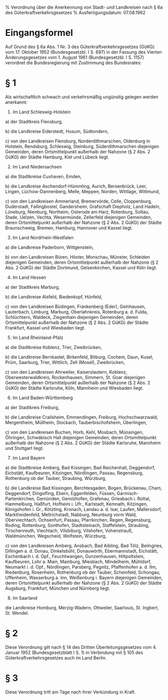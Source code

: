 % Verordnung über die Anerkennung von Stadt- und Landkreisen nach § 6a des Güterkraftverkehrsgesetzes
% Ausfertigungsdatum: 07.08.1962
 
# Eingangsformel

Auf Grund des § 6a Abs. 1 Nr. 3 des Güterkraftverkehrsgesetzes (GüKG) vom 17. Oktober 1952 (Bundesgesetzbl. I S. 697) in der Fassung des Vierten Änderungsgesetzes vom 1. August 1961 (Bundesgesetzbl. I S. 1157) verordnet die Bundesregierung mit Zustimmung des Bundesrates:

# § 1

Als wirtschaftlich schwach und verkehrsmäßig ungünstig gelegen werden anerkannt:

1. Im Land Schleswig-Holstein

a) der Stadtkreis Flensburg,

b) die Landkreise Eiderstedt, Husum, Südtondern,

c) von den Landkreisen Flensburg, Norderdithmarschen, Oldenburg in Holstein, Rendsburg, Schleswig, Steinburg, Süderdithmarschen diejenigen Gemeinden, deren Ortsmittelpunkt außerhalb der Nahzone (§ 2 Abs. 2 GüKG) der Städte Hamburg, Kiel und Lübeck liegt.

2. Im Land Niedersachsen

a) die Stadtkreise Cuxhaven, Emden,

b) die Landkreise Aschendorf-Hümmling, Aurich, Bersenbrück, Leer, Lingen, Lüchow-Dannenberg, Melle, Meppen, Norden, Wittlage, Wittmund,

c) von den Landkreisen Ammerland, Bremervörde, Celle, Cloppenburg, Duderstadt, Fallingbostel, Gandersheim, Grafschaft Diepholz, Land Hadeln, Lüneburg, Nienburg, Northeim, Osterode am Harz, Rotenburg, Soltau, Stade, Uelzen, Vechta, Wesermünde, Zellerfeld diejenigen Gemeinden, deren Ortsmittelpunkt außerhalb der Nahzone (§ 2 Abs. 2 GüKG) der Städte Braunschweig, Bremen, Hamburg, Hannover und Kassel liegt.

3. Im Land Nordrhein-Westfalen

a) die Landkreise Paderborn, Wittgenstein,

b) von den Landkreisen Büren, Höxter, Monschau, Münster, Schleiden diejenigen Gemeinden, deren Ortsmittelpunkt außerhalb der Nahzone (§ 2 Abs. 2 GüKG) der Städte Dortmund, Gelsenkirchen, Kassel und Köln liegt.

4. Im Land Hessen

a) der Stadtkreis Marburg,

b) die Landkreise Alsfeld, Biedenkopf, Hünfeld,

c) von den Landkreisen Büdingen, Frankenberg (Eder), Gelnhausen, Lauterbach, Limburg, Marburg, Oberlahnkreis, Rotenburg a. d. Fulda, Schlüchtern, Waldeck, Ziegenhain diejenigen Gemeinden, deren Ortsmittelpunkt außerhalb der Nahzone (§ 2 Abs. 2 GüKG) der Städte Frankfurt, Kassel und Wiesbaden liegt.

5. Im Land Rheinland-Pfalz

a) die Stadtkreise Koblenz, Trier, Zweibrücken,

b) die Landkreise Bernkastel, Birkenfeld, Bitburg, Cochem, Daun, Kusel, Prüm, Saarburg, Trier, Wittlich, Zell (Mosel), Zweibrücken,

c) von den Landkreisen Ahrweiler, Kaiserslautern, Koblenz, Oberwesterwaldkreis, Rockenhausen, Simmern, St. Goar diejenigen Gemeinden, deren Ortsmittelpunkt außerhalb der Nahzone (§ 2 Abs. 2 GüKG) der Städte Karlsruhe, Köln, Mannheim und Wiesbaden liegt.

6. Im Land Baden-Württemberg

a) der Stadtkreis Freiburg,

b) die Landkreise Crailsheim, Emmendingen, Freiburg, Hochschwarzwald, Mergentheim, Müllheim, Stockach, Tauberbischofsheim, Überlingen,

c) von den Landkreisen Buchen, Horb, Kehl, Mosbach, Münsingen, Öhringen, Schwäbisch Hall diejenigen Gemeinden, deren Ortsmittelpunkt außerhalb der Nahzone (§ 2 Abs. 2 GüKG) der Städte Karlsruhe, Mannheim und Stuttgart liegt.

7. Im Land Bayern

a) die Stadtkreise Amberg, Bad Kissingen, Bad Reichenhall, Deggendorf, Eichstätt, Kaufbeuren, Kitzingen, Nördlingen, Passau, Regensburg, Rothenburg ob der Tauber, Straubing, Würzburg,

b) die Landkreise Bad Kissingen, Berchtesgaden, Bogen, Brückenau, Cham, Deggendorf, Dingolfing, Ebern, Eggenfelden, Füssen, Garmisch-Partenkirchen, Gemünden, Gerolzhofen, Grafenau, Griesbach i. Rottal, Hammelburg, Haßfurt, Hofheim i. Ufr., Karlstadt, Kemnath, Kitzingen, Königshofen i. Gr., Kötzting, Kronach, Landau a. d. Isar, Laufen, Mallersdorf, Marktheidenfeld, Mellrichstadt, Nabburg, Neunburg vorm Wald, Oberviechtach, Ochsenfurt, Passau, Pfarrkirchen, Regen, Regensburg, Roding, Rottenburg, Sonthofen, Stadtsteinach, Staffelstein, Straubing, Tirschenreuth, Viechtach, Vilsbiburg, Vilshofen, Vohenstrauß, Waldmünchen, Wegscheid, Wolfstein, Würzburg,

c) von den Landkreisen Amberg, Ansbach, Bad Aibling, Bad Tölz, Beilngries, Dillingen a. d. Donau, Dinkelsbühl, Donauwörth, Ebermannstadt, Eichstätt, Eschenbach i. d. Opf., Feuchtwangen, Gunzenhausen, Hiltpoltstein, Kaufbeuren, Lohr a. Main, Mainburg, Miesbach, Mindelheim, Mühldorf, Neumarkt i. d. Opf., Nördlingen, Parsberg, Pegnitz, Pfaffenhofen a. d. Ilm, Riedenburg, Rosenheim, Rothenburg ob der Tauber, Scheinfeld, Schongau, Uffenheim, Wasserburg a. Inn, Weißenburg i. Bayern diejenigen Gemeinden, deren Ortsmittelpunkt außerhalb der Nahzone (§ 2 Abs. 2 GüKG) der Städte Augsburg, Frankfurt, München und Nürnberg liegt.

8. Im Saarland

die Landkreise Homburg, Merzig-Wadern, Ottweiler, Saarlouis, St. Ingbert, St. Wendel.

# § 2

Diese Verordnung gilt nach § 14 des Dritten Überleitungsgesetzes vom 4. Januar 1952 (Bundesgesetzblatt I S. 1) in Verbindung mit § 105 des Güterkraftverkehrsgesetzes auch im Land Berlin.

# § 3

Diese Verordnung tritt am Tage nach ihrer Verkündung in Kraft.
